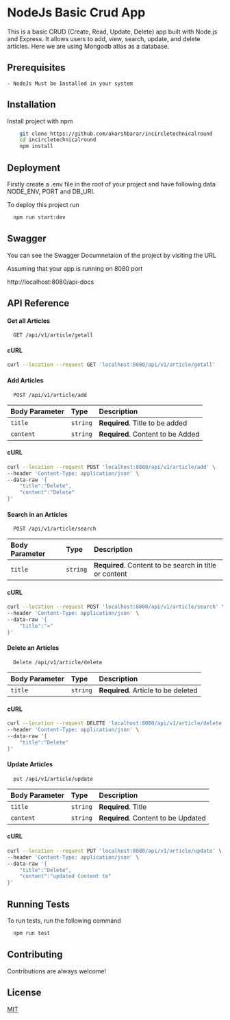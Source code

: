 
# NodeJs Basic Crud App

This is a basic CRUD (Create, Read, Update, Delete) app built with Node.js and Express. It allows users to add, view, search, update, and delete articles. Here we are using Mongodb atlas as a  database.
## Prerequisites

    - NodeJs Must be Installed in your system
    
## Installation

Install project with npm

```bash
    git clone https://github.com/akarshbarar/incircletechnicalround
    cd incircletechnicalround
    npm install
```
    
## Deployment

Firstly create a .env file in the root of your project and have following data NODE_ENV, PORT and DB_URI. 
 
To deploy this project run

```bash
  npm run start:dev
```


## Swagger

You can see the Swagger Documnetaion of the project by visiting the URL

Assuming that your app is running on 8080 port

http://localhost:8080/api-docs

## API Reference

#### Get all Articles

```http
  GET /api/v1/article/getall
```
#### cURL
```bash
curl --location --request GET 'localhost:8080/api/v1/article/getall'
```

#### Add  Articles

```http
  POST /api/v1/article/add
```

| Body Parameter | Type     | Description                       |
| :-------- | :------- | :-------------------------------- |
| `title`      | `string` | **Required**. Title to be added |
| `content`      | `string` | **Required**. Content to be Added |

#### cURL
```bash
curl --location --request POST 'localhost:8080/api/v1/article/add' \
--header 'Content-Type: application/json' \
--data-raw '{
    "title":"Delete",
    "content":"Delete"
}'
```

#### Search in an  Articles

```http
  POST /api/v1/article/search
```

| Body Parameter | Type     | Description                       |
| :-------- | :------- | :-------------------------------- |
| `title`      | `string` | **Required**. Content to be search in  title or content |

#### cURL
```bash
curl --location --request POST 'localhost:8080/api/v1/article/search' \
--header 'Content-Type: application/json' \
--data-raw '{
    "title":"="
}'
```


#### Delete  an  Articles

```http
  Delete /api/v1/article/delete
```

| Body Parameter | Type     | Description                       |
| :-------- | :------- | :-------------------------------- |
| `title`      | `string` | **Required**. Article to be deleted |

#### cURL
```bash
curl --location --request DELETE 'localhost:8080/api/v1/article/delete' \
--header 'Content-Type: application/json' \
--data-raw '{
    "title":"Delete"
}'
```

#### Update  Articles

```http
  put /api/v1/article/update
```

| Body Parameter | Type     | Description                       |
| :-------- | :------- | :-------------------------------- |
| `title`      | `string` | **Required**. Title  |
| `content`      | `string` | **Required**. Content to be Updated |

#### cURL
```bash
curl --location --request PUT 'localhost:8080/api/v1/article/update' \
--header 'Content-Type: application/json' \
--data-raw '{
    "title":"Delete",
    "content":"updated Content te"
}'
```
## Running Tests

To run tests, run the following command

```bash
  npm run test
```


## Contributing

Contributions are always welcome!




## License

[MIT](https://choosealicense.com/licenses/mit/)

